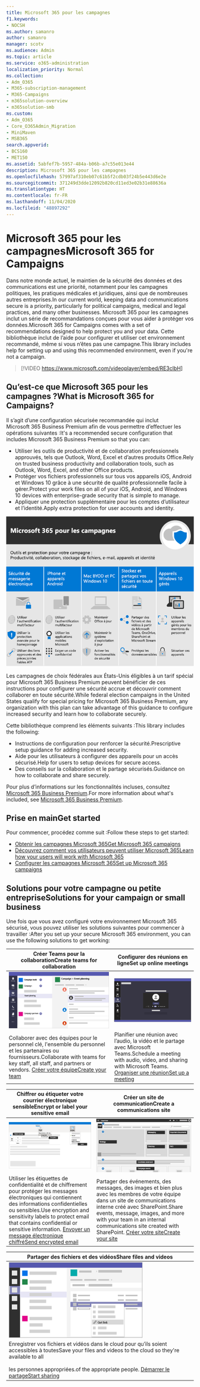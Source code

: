 ```yaml
---
title: Microsoft 365 pour les campagnes
f1.keywords:
- NOCSH
ms.author: samanro
author: samanro
manager: scotv
ms.audience: Admin
ms.topic: article
ms.service: o365-administration
localization_priority: Normal
ms.collection:
- Adm_O365
- M365-subscription-management
- M365-Campaigns
- m365solution-overview
- m365solution-smb
ms.custom:
- Adm_O365
- Core_O365Admin_Migration
- MiniMaven
- MSB365
search.appverid:
- BCS160
- MET150
ms.assetid: 5abfef7b-5957-484a-b06b-a7c55e013e44
description: Microsoft 365 pour les campagnes
ms.openlocfilehash: 57997af310eb07c61b5f2cdb03f24b5e443d6e2e
ms.sourcegitcommit: 371249d3dde12092b820cd11ed3e02b31e88636a
ms.translationtype: HT
ms.contentlocale: fr-FR
ms.lasthandoff: 11/04/2020
ms.locfileid: "48897292"
---
```

<a name="microsoft-365-for-campaigns"></a><span data-ttu-id="8a8b5-103">Microsoft 365 pour les campagnes</span><span class="sxs-lookup"><span data-stu-id="8a8b5-103">Microsoft 365 for Campaigns</span></span>
===========================

<span data-ttu-id="8a8b5-104">Dans notre monde actuel, le maintien de la sécurité des données et des communications est une priorité, notamment pour les campagnes politiques, les pratiques médicales et juridiques, ainsi que de nombreuses autres entreprises.</span><span class="sxs-lookup"><span data-stu-id="8a8b5-104">In our current world, keeping data and communications secure is a priority, particularly for political campaigns, medical and legal practices, and many other businesses.</span></span> <span data-ttu-id="8a8b5-105">Microsoft 365 pour les campagnes inclut un série de recommandations conçues pour vous aider à protéger vos données.</span><span class="sxs-lookup"><span data-stu-id="8a8b5-105">Microsoft 365 for Campaigns comes with a set of recommendations designed to help protect you and your data.</span></span> <span data-ttu-id="8a8b5-106">Cette bibliothèque inclut de l’aide pour configurer et utiliser cet environnement recommandé, même si vous n’êtes pas une campagne.</span><span class="sxs-lookup"><span data-stu-id="8a8b5-106">This library includes help for setting up and using this recommended environment, even if you're not a campaign.</span></span>

> [!VIDEO https://www.microsoft.com/videoplayer/embed/RE3clbH]

<a name="what-is-microsoft-365-for-campaigns"></a><span data-ttu-id="8a8b5-107">Qu’est-ce que Microsoft 365 pour les campagnes ?</span><span class="sxs-lookup"><span data-stu-id="8a8b5-107">What is Microsoft 365 for Campaigns?</span></span>
------------------------------------

<span data-ttu-id="8a8b5-108">Il s’agit d’une configuration sécurisée recommandée qui inclut Microsoft 365 Business Premium afin de vous permettre d’effectuer les opérations suivantes :</span><span class="sxs-lookup"><span data-stu-id="8a8b5-108">It's a recommended secure configuration that includes Microsoft 365 Business Premium so that you can:</span></span>

- <span data-ttu-id="8a8b5-109">Utiliser les outils de productivité et de collaboration professionnels approuvés, tels que Outlook, Word, Excel et d’autres produits Office.</span><span class="sxs-lookup"><span data-stu-id="8a8b5-109">Rely on trusted business productivity and collaboration tools, such as Outlook, Word, Excel, and other Office products.</span></span>
- <span data-ttu-id="8a8b5-110">Protéger vos fichiers professionnels sur tous vos appareils iOS, Android et Windows 10 grâce à une sécurité de qualité professionnelle facile à gérer.</span><span class="sxs-lookup"><span data-stu-id="8a8b5-110">Protect your work files on all of your iOS, Android, and Windows 10 devices with enterprise-grade security that is simple to manage.</span></span>
- <span data-ttu-id="8a8b5-111">Appliquer une protection supplémentaire pour les comptes d’utilisateur et l’identité.</span><span class="sxs-lookup"><span data-stu-id="8a8b5-111">Apply extra protection for user accounts and identity.</span></span>

![Microsoft 365 Business Premium protège vos outils de productivité, vos outils de collaboration, le stockage de fichiers, la messagerie électronique, les appareils et l’identité](../media/M365-WhatIsIt-SecurityFocus.png)

<span data-ttu-id="8a8b5-113">Les campagnes de choix fédérales aux États-Unis éligibles à un tarif spécial pour Microsoft 365 Business Premium peuvent bénéficier de ces instructions pour configurer une sécurité accrue et découvrir comment collaborer en toute sécurité.</span><span class="sxs-lookup"><span data-stu-id="8a8b5-113">While federal election campaigns in the United States qualify for special pricing for Microsoft 365 Business Premium, any organization with this plan can take advantage of this guidance to configure increased security and learn how to collaborate securely.</span></span>

<span data-ttu-id="8a8b5-114">Cette bibliothèque comprend les éléments suivants :</span><span class="sxs-lookup"><span data-stu-id="8a8b5-114">This library includes the following:</span></span>

- <span data-ttu-id="8a8b5-115">Instructions de configuration pour renforcer la sécurité.</span><span class="sxs-lookup"><span data-stu-id="8a8b5-115">Prescriptive setup guidance for adding increased security.</span></span>
- <span data-ttu-id="8a8b5-116">Aide pour les utilisateurs à configurer des appareils pour un accès sécurisé.</span><span class="sxs-lookup"><span data-stu-id="8a8b5-116">Help for users to setup devices for secure access.</span></span>
- <span data-ttu-id="8a8b5-117">Des conseils sur la collaboration et le partage sécurisés.</span><span class="sxs-lookup"><span data-stu-id="8a8b5-117">Guidance on how to collaborate and share securely.</span></span>

<span data-ttu-id="8a8b5-118">Pour plus d’informations sur les fonctionnalités incluses, consultez [Microsoft 365 Business Premium](https://www.microsoft.com/microsoft-365/business).</span><span class="sxs-lookup"><span data-stu-id="8a8b5-118">For more information about what's included, see [Microsoft 365 Business Premium](https://www.microsoft.com/microsoft-365/business).</span></span>

<a name="get-started"></a><span data-ttu-id="8a8b5-119">Prise en main</span><span class="sxs-lookup"><span data-stu-id="8a8b5-119">Get started</span></span>
--------------------------

<span data-ttu-id="8a8b5-120">Pour commencer, procédez comme suit :</span><span class="sxs-lookup"><span data-stu-id="8a8b5-120">Follow these steps to get started:</span></span>

- [<span data-ttu-id="8a8b5-121">Obtenir les campagnes Microsoft 365</span><span class="sxs-lookup"><span data-stu-id="8a8b5-121">Get Microsoft 365 campaigns</span></span>](get-microsoft-365-campaigns.md)
- [<span data-ttu-id="8a8b5-122">Découvrez comment vos utilisateurs peuvent utiliser Microsoft 365</span><span class="sxs-lookup"><span data-stu-id="8a8b5-122">Learn how your users will work with Microsoft 365</span></span>](m365-campaigns-users.md)
- [<span data-ttu-id="8a8b5-123">Configurer les campagnes Microsoft 365</span><span class="sxs-lookup"><span data-stu-id="8a8b5-123">Set up Microsoft 365 campaigns</span></span>](microsoft-365-campaigns-setup-overview.md)

<a name="solutions-for-your-campaign-or-small-business"></a><span data-ttu-id="8a8b5-124">Solutions pour votre campagne ou petite entreprise</span><span class="sxs-lookup"><span data-stu-id="8a8b5-124">Solutions for your campaign or small business</span></span>
--------------------------

<span data-ttu-id="8a8b5-125">Une fois que vous avez configuré votre environnement Microsoft 365 sécurisé, vous pouvez utiliser les solutions suivantes pour commencer à travailler :</span><span class="sxs-lookup"><span data-stu-id="8a8b5-125">After you set up your secure Microsoft 365 environment, you can use the following solutions to get working:</span></span>

| <span data-ttu-id="8a8b5-126">Créer Teams pour la collaboration</span><span class="sxs-lookup"><span data-stu-id="8a8b5-126">Create teams for collaboration</span></span> | <span data-ttu-id="8a8b5-127">Configurer des réunions en ligne</span><span class="sxs-lookup"><span data-stu-id="8a8b5-127">Set up online meetings</span></span> |
| ------------- | ------------- |
| ![un site de communication SharePoint](../media/sm-m365-democracy-teams-collab.png) | ![une réunion en ligne](../media/m365-democracy-teams-meetings.png) |
| <span data-ttu-id="8a8b5-130">Collaborer avec des équipes pour le personnel clé, l'ensemble du personnel et les partenaires ou fournisseurs.</span><span class="sxs-lookup"><span data-stu-id="8a8b5-130">Collaborate with teams for key staff, all staff, and partners or vendors.</span></span> [<span data-ttu-id="8a8b5-131">Créer votre équipe</span><span class="sxs-lookup"><span data-stu-id="8a8b5-131">Create your team</span></span>](create-teams-for-collaboration.md) | <span data-ttu-id="8a8b5-132">Planifier une réunion avec l’audio, la vidéo et le partage avec Microsoft Teams.</span><span class="sxs-lookup"><span data-stu-id="8a8b5-132">Schedule a meeting with audio, video, and sharing with Microsoft Teams.</span></span> [<span data-ttu-id="8a8b5-133">Organiser une réunion</span><span class="sxs-lookup"><span data-stu-id="8a8b5-133">Set up a meeting</span></span>](set-up-meetings.md) |

| <span data-ttu-id="8a8b5-134">Chiffrer ou étiqueter votre courrier électronique sensible</span><span class="sxs-lookup"><span data-stu-id="8a8b5-134">Encrypt or label your sensitive email</span></span> | <span data-ttu-id="8a8b5-135">Créer un site de communication</span><span class="sxs-lookup"><span data-stu-id="8a8b5-135">Create a communications site</span></span> |
| ------------- | ------------- |
| ![Courrier électronique chiffré et étiqueté](../media/sm-m365-campaign-email-encrypt.png) | ![un site de communications SharePoint](../media/sm-m365-democracy-comms-site.png) |
| <span data-ttu-id="8a8b5-138">Utiliser les étiquettes de confidentialité et de chiffrement pour protéger les messages électroniques qui contiennent des informations confidentielles ou sensibles.</span><span class="sxs-lookup"><span data-stu-id="8a8b5-138">Use encryption and sensitivity labels to protect email that contains confidential or sensitive information.</span></span> [<span data-ttu-id="8a8b5-139">Envoyer un message électronique chiffré</span><span class="sxs-lookup"><span data-stu-id="8a8b5-139">Send encrypted email</span></span>](send-encrypted-email.md) | <span data-ttu-id="8a8b5-140">Partager des événements, des messages, des images et bien plus avec les membres de votre équipe dans un site de communications interne créé avec SharePoint.</span><span class="sxs-lookup"><span data-stu-id="8a8b5-140">Share events, message, images, and more with your team in an internal communications site created with SharePoint.</span></span> [<span data-ttu-id="8a8b5-141">Créer votre site</span><span class="sxs-lookup"><span data-stu-id="8a8b5-141">Create your site</span></span>](create-communications-site.md) |

| <span data-ttu-id="8a8b5-142">Partager des fichiers et des vidéos</span><span class="sxs-lookup"><span data-stu-id="8a8b5-142">Share files and videos</span></span> |
| ------------- |
| ![partage d’un fichier dans Microsoft Teams](../media/m365-democracy-teams-sharefiles.png) |
| <span data-ttu-id="8a8b5-144">Enregistrer vos fichiers et vidéos dans le cloud pour qu’ils soient accessibles à toutes</span><span class="sxs-lookup"><span data-stu-id="8a8b5-144">Save your files and videos to the cloud so they're available to all</span></span> <br><br><span data-ttu-id="8a8b5-145">les personnes appropriées.</span><span class="sxs-lookup"><span data-stu-id="8a8b5-145">of the appropriate people.</span></span> [<span data-ttu-id="8a8b5-146">Démarrer le partage</span><span class="sxs-lookup"><span data-stu-id="8a8b5-146">Start sharing</span></span>](share-files-and-videos.md) |


